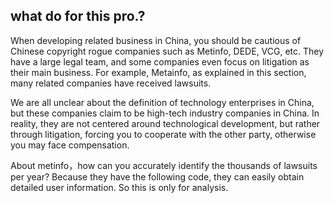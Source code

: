 ## what do for this pro.?
When developing related business in China, you should be cautious of Chinese copyright rogue companies such as Metinfo, DEDE, VCG, etc. They have a large legal team, and some companies even focus on litigation as their main business. For example, Metainfo, as explained in this section, many related companies have received lawsuits.

We are all unclear about the definition of technology enterprises in China, but these companies claim to be high-tech industry companies in China. In reality, they are not centered around technological development, but rather through litigation, forcing you to cooperate with the other party, otherwise you may face compensation.

About metinfo，how can you accurately identify the thousands of lawsuits per year? Because they have the following code, they can easily obtain detailed user information. So this is only for analysis.
